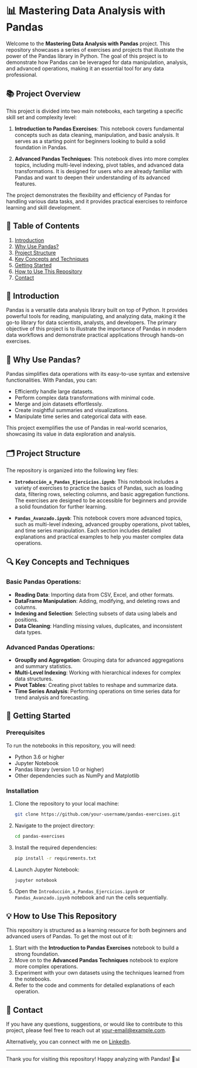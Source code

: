 # 📊 Mastering Data Analysis with Pandas

Welcome to the **Mastering Data Analysis with Pandas** project. This repository showcases a series of exercises and projects that illustrate the power of the Pandas library in Python. The goal of this project is to demonstrate how Pandas can be leveraged for data manipulation, analysis, and advanced operations, making it an essential tool for any data professional.

## 📚 Project Overview

This project is divided into two main notebooks, each targeting a specific skill set and complexity level:

1. **Introduction to Pandas Exercises**: This notebook covers fundamental concepts such as data cleaning, manipulation, and basic analysis. It serves as a starting point for beginners looking to build a solid foundation in Pandas.
  
2. **Advanced Pandas Techniques**: This notebook dives into more complex topics, including multi-level indexing, pivot tables, and advanced data transformations. It is designed for users who are already familiar with Pandas and want to deepen their understanding of its advanced features.

The project demonstrates the flexibility and efficiency of Pandas for handling various data tasks, and it provides practical exercises to reinforce learning and skill development.

## 📝 Table of Contents

1. [Introduction](#introduction)
2. [Why Use Pandas?](#why-use-pandas)
3. [Project Structure](#project-structure)
4. [Key Concepts and Techniques](#key-concepts-and-techniques)
5. [Getting Started](#getting-started)
6. [How to Use This Repository](#how-to-use-this-repository)
7. [Contact](#contact)

## 📌 Introduction

Pandas is a versatile data analysis library built on top of Python. It provides powerful tools for reading, manipulating, and analyzing data, making it the go-to library for data scientists, analysts, and developers. The primary objective of this project is to illustrate the importance of Pandas in modern data workflows and demonstrate practical applications through hands-on exercises.

## 🤔 Why Use Pandas?

Pandas simplifies data operations with its easy-to-use syntax and extensive functionalities. With Pandas, you can:

- Efficiently handle large datasets.
- Perform complex data transformations with minimal code.
- Merge and join datasets effortlessly.
- Create insightful summaries and visualizations.
- Manipulate time series and categorical data with ease.

This project exemplifies the use of Pandas in real-world scenarios, showcasing its value in data exploration and analysis.

## 🗂️ Project Structure

The repository is organized into the following key files:

- **`Introducción_a_Pandas_Ejercicios.ipynb`**: This notebook includes a variety of exercises to practice the basics of Pandas, such as loading data, filtering rows, selecting columns, and basic aggregation functions. The exercises are designed to be accessible for beginners and provide a solid foundation for further learning.

- **`Pandas_Avanzado.ipynb`**: This notebook covers more advanced topics, such as multi-level indexing, advanced groupby operations, pivot tables, and time series manipulation. Each section includes detailed explanations and practical examples to help you master complex data operations.

## 🔍 Key Concepts and Techniques

### **Basic Pandas Operations:**

- **Reading Data**: Importing data from CSV, Excel, and other formats.
- **DataFrame Manipulation**: Adding, modifying, and deleting rows and columns.
- **Indexing and Selection**: Selecting subsets of data using labels and positions.
- **Data Cleaning**: Handling missing values, duplicates, and inconsistent data types.

### **Advanced Pandas Operations:**

- **GroupBy and Aggregation**: Grouping data for advanced aggregations and summary statistics.
- **Multi-Level Indexing**: Working with hierarchical indexes for complex data structures.
- **Pivot Tables**: Creating pivot tables to reshape and summarize data.
- **Time Series Analysis**: Performing operations on time series data for trend analysis and forecasting.

## 🚀 Getting Started

### Prerequisites

To run the notebooks in this repository, you will need:

- Python 3.6 or higher
- Jupyter Notebook
- Pandas library (version 1.0 or higher)
- Other dependencies such as NumPy and Matplotlib

### Installation

1. Clone the repository to your local machine:

   ```bash
   git clone https://github.com/your-username/pandas-exercises.git
   ```

2. Navigate to the project directory:

   ```bash
   cd pandas-exercises
   ```

3. Install the required dependencies:

   ```bash
   pip install -r requirements.txt
   ```

4. Launch Jupyter Notebook:

   ```bash
   jupyter notebook
   ```

5. Open the `Introducción_a_Pandas_Ejercicios.ipynb` or `Pandas_Avanzado.ipynb` notebook and run the cells sequentially.

## 💡 How to Use This Repository

This repository is structured as a learning resource for both beginners and advanced users of Pandas. To get the most out of it:

1. Start with the **Introduction to Pandas Exercises** notebook to build a strong foundation.
2. Move on to the **Advanced Pandas Techniques** notebook to explore more complex operations.
3. Experiment with your own datasets using the techniques learned from the notebooks.
4. Refer to the code and comments for detailed explanations of each operation.

## 📧 Contact

If you have any questions, suggestions, or would like to contribute to this project, please feel free to reach out at [your-email@example.com](mailto:your-email@example.com).

Alternatively, you can connect with me on [LinkedIn](https://www.linkedin.com/in/eva-rodriguez-ceballos-/).

---

Thank you for visiting this repository! Happy analyzing with Pandas! 🐼📊
